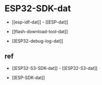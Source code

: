 
# ESP32-SDK-dat



- [[esp-idf-dat]] - [[ESP-dat]]

- [[flash-download-tool-dat]]

- [[ESP32-debug-log-dat]]


## ref 

- [[ESP32-S3-SDK-dat]] - [[ESP32-S3-dat]]

- [[ESP-SDK-dat]]